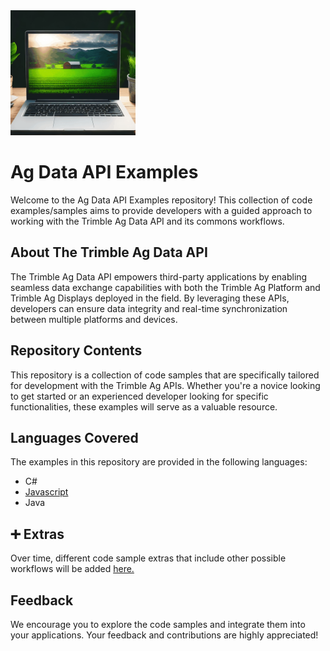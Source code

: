 <img src="ag_computer.gif" alt="Ag Data API" width="200" />

# **Ag Data API Examples**
Welcome to the Ag Data API Examples repository! This collection of code examples/samples aims to provide developers with a guided approach to working with the Trimble Ag Data API and its commons workflows.

## About The Trimble Ag Data API
The Trimble Ag Data API empowers third-party applications by enabling seamless data exchange capabilities with both the Trimble Ag Platform and Trimble Ag Displays deployed in the field. By leveraging these APIs, developers can ensure data integrity and real-time synchronization between multiple platforms and devices.

## Repository Contents
This repository is a collection of code samples that are specifically tailored for development with the Trimble Ag APIs. Whether you're a novice looking to get started or an experienced developer looking for specific functionalities, these examples will serve as a valuable resource.

## Languages Covered
The examples in this repository are provided in the following languages:

- C# 
- [Javascript](/code_samples/javascript_samples)
- Java

## ➕ Extras
Over time, different code sample extras that include other possible workflows will be added [here.](/extras)


## Feedback
We encourage you to explore the code samples and integrate them into your applications. Your feedback and contributions are highly appreciated!
